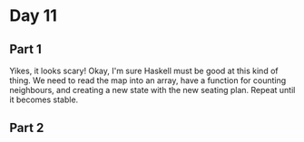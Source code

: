 # Day 11

## Part 1

Yikes, it looks scary! Okay, I'm sure Haskell must be good at this kind of thing. We need to read the map into an array, have a function for counting neighbours, and creating a new state with the new seating plan. Repeat until it becomes stable.

## Part 2
